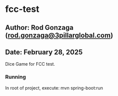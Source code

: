 # fcc-test

## Author: Rod Gonzaga (rod.gonzaga@3pillarglobal.com)
## Date: February 28, 2025
Dice Game for FCC test.


### Running
In root of project, execute: 
    mvn spring-boot:run


